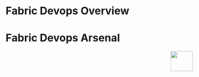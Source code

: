 # **Fabric Devops Overview** 







 # **Fabric Devops Arsenal** 





[<img align="right" width="60" height="54" src="/articles/images/Next.png">](/articles/26_fabric_security/02_fabric_entities_design.md) 
